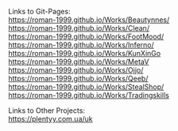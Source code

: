 Links to Git-Pages: \
https://roman-1999.github.io/Works/Beautynnes/ \
https://roman-1999.github.io/Works/Clean/ \
https://roman-1999.github.io/Works/FootMood/ \
https://roman-1999.github.io/Works/Inferno/ \
https://roman-1999.github.io/Works/KunXinGo \
https://roman-1999.github.io/Works/MetaV \
https://roman-1999.github.io/Works/Ojjo/ \
https://roman-1999.github.io/Works/Qeeb/ \
https://roman-1999.github.io/Works/StealShop/ \
https://roman-1999.github.io/Works/Tradingskills 

Links to Other Projects: \
https://plentyy.com.ua/uk
